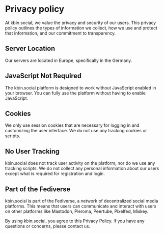 Privacy policy
==============

At kbin.social, we value the privacy and security of our users. This privacy policy outlines the types of information we collect, how we use and protect that information, and our commitment to transparency.

Server Location
---------------

Our servers are located in Europe, specifically in the Germany.

JavaScript Not Required
-----------------------

The kbin.social platform is designed to work without JavaScript enabled in your browser. You can fully use the platform without having to enable JavaScript.

Cookies
-------

We only use session cookies that are necessary for logging in and customizing the user interface. We do not use any tracking cookies or scripts.

No User Tracking
----------------

kbin.social does not track user activity on the platform, nor do we use any tracking scripts. We do not collect any personal information about our users except what is required for registration and login.

Part of the Fediverse
---------------------

kbin.social is part of the Fediverse, a network of decentralized social media platforms. This means that users can communicate and interact with users on other platforms like Mastodon, Pleroma, Peertube, Pixelfed, Miskey.

By using kbin.social, you agree to this Privacy Policy. If you have any questions or concerns, please contact us.